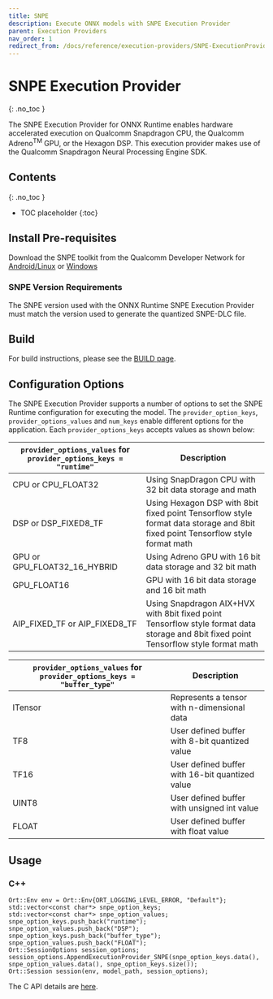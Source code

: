 ```yaml
---
title: SNPE
description: Execute ONNX models with SNPE Execution Provider 
parent: Execution Providers
nav_order: 1
redirect_from: /docs/reference/execution-providers/SNPE-ExecutionProvider
---
```


# SNPE Execution Provider
{: .no_toc }

The SNPE Execution Provider for ONNX Runtime enables hardware accelerated execution on Qualcomm Snapdragon CPU, the Qualcomm Adreno<sup>TM</sup> GPU, or the Hexagon DSP. This execution provider makes use of the Qualcomm Snapdragon Neural Processing Engine SDK.


## Contents
{: .no_toc }

* TOC placeholder
{:toc}

## Install Pre-requisites

Download the SNPE toolkit from the Qualcomm Developer Network for [Android/Linux](https://developer.qualcomm.com/software/qualcomm-neural-processing-sdk)
or [Windows](https://developer.qualcomm.com/software/qualcomm-neural-processing-sdk/windows-on-snapdragon)

### SNPE Version Requirements

The SNPE version used with the ONNX Runtime SNPE Execution Provider must match the version used to generate the quantized SNPE-DLC file.

## Build
For build instructions, please see the [BUILD page](../build/eps.md#snpe).

## Configuration Options
The SNPE Execution Provider supports a number of options to set the SNPE Runtime configuration for executing the model. The `provider_option_keys`, `provider_options_values` and `num_keys` enable different options for the application. Each `provider_options_keys` accepts values as shown below:

|`provider_options_values` for `provider_options_keys = "runtime"`|Description|
|---|-----|
|CPU or CPU_FLOAT32|Using SnapDragon CPU with 32 bit data storage and math|
|DSP or DSP_FIXED8_TF|Using Hexagon DSP with 8bit fixed point Tensorflow style format data storage and 8bit fixed point Tensorflow style format math|
|GPU or GPU_FLOAT32_16_HYBRID|Using Adreno GPU with 16 bit data storage and 32 bit math|
|GPU_FLOAT16|GPU with 16 bit data storage and 16 bit math|
|AIP_FIXED_TF or AIP_FIXED8_TF|Using Snapdragon AIX+HVX with 8bit fixed point Tensorflow style format data storage and 8bit fixed point Tensorflow style format math|

|`provider_options_values` for `provider_options_keys = "buffer_type"`|Description|
|---|---|
|ITensor|Represents a tensor with n-dimensional data|
|TF8|User defined buffer with 8-bit quantized value|
|TF16|User defined buffer with 16-bit quantized value|
|UINT8|User defined buffer with unsigned int value|
|FLOAT|User defined buffer with float value|

## Usage
### C++
```
Ort::Env env = Ort::Env{ORT_LOGGING_LEVEL_ERROR, "Default"};
std::vector<const char*> snpe_option_keys;
std::vector<const char*> snpe_option_values;
snpe_option_keys.push_back("runtime");
snpe_option_values.push_back("DSP");
snpe_option_keys.push_back("buffer_type");
snpe_option_values.push_back("FLOAT");
Ort::SessionOptions session_options;
session_options.AppendExecutionProvider_SNPE(snpe_option_keys.data(), snpe_option_values.data(), snpe_option_keys.size());
Ort::Session session(env, model_path, session_options);
```

The C API details are [here](../get-started/with-c.md).
